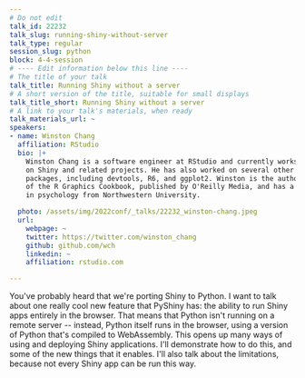 ```yaml
---
# Do not edit
talk_id: 22232
talk_slug: running-shiny-without-server
talk_type: regular
session_slug: python
block: 4-4-session
# ---- Edit information below this line ----
# The title of your talk
talk_title: Running Shiny without a server
# A short version of the title, suitable for small displays
talk_title_short: Running Shiny without a server
# A link to your talk's materials, when ready
talk_materials_url: ~
speakers:
- name: Winston Chang
  affiliation: RStudio
  bio: |+
    Winston Chang is a software engineer at RStudio and currently works
    on Shiny and related projects. He has also worked on several other R
    packages, including devtools, R6, and ggplot2. Winston is the author
    of the R Graphics Cookbook, published by O'Reilly Media, and has a PhD
    in psychology from Northwestern University.

  photo: /assets/img/2022conf/_talks/22232_winston-chang.jpeg
  url:
    webpage: ~
    twitter: https://twitter.com/winston_chang
    github: github.com/wch
    linkedin: ~
    affiliation: rstudio.com

---
```


<!-- ABSTRACT ----
Please write abstract below. You may use simple markdown (links, code style, bold, italics)
-->

You've probably heard that we're porting Shiny to Python. I want to talk about
one really cool new feature that PyShiny has: the ability to run Shiny apps
entirely in the browser. That means that Python isn't running on a remote server
-- instead, Python itself runs in the browser, using a version of Python that's
compiled to WebAssembly. This opens up many ways of using and deploying Shiny
applications. I'll demonstrate how to do this, and some of the new things that
it enables. I'll also talk about the limitations, because not every Shiny app
can be run this way.

